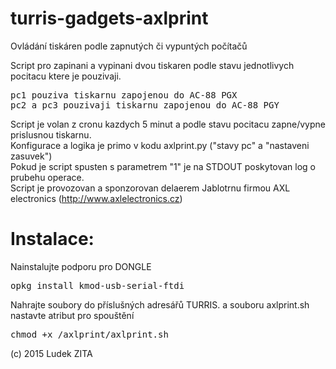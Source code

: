 # turris-gadgets-axlprint
Ovládání tiskáren podle zapnutých či vypuntých počítačů

Script pro zapinani a vypinani dvou tiskaren podle stavu jednotlivych pocitacu ktere je pouzivaji.
<pre>
pc1 pouziva tiskarnu zapojenou do AC-88 PGX
pc2 a pc3 pouzivaji tiskarnu zapojenou do AC-88 PGY
</pre>

Script je volan z cronu kazdych 5 minut a podle stavu pocitacu zapne/vypne prislusnou tiskarnu.<br>
Konfigurace a logika je primo v kodu axlprint.py ("stavy pc" a "nastaveni zasuvek")<br>
Pokud je script spusten s parametrem "1" je na STDOUT poskytovan log o prubehu operace.<br>
Script je provozovan a sponzorovan delaerem Jablotrnu firmou AXL electronics (http://www.axlelectronics.cz)

<h1>Instalace:</h1>
Nainstalujte podporu pro DONGLE
<pre>opkg install kmod-usb-serial-ftdi</pre>
Nahrajte soubory do příslušných adresářů TURRIS. a souboru axlprint.sh nastavte atribut pro spouštění
<pre>chmod +x /axlprint/axlprint.sh</pre>

(c) 2015 Ludek ZITA
